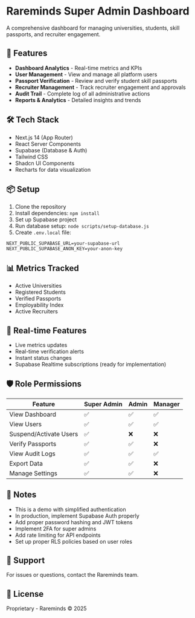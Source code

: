 # Rareminds Super Admin Dashboard

A comprehensive dashboard for managing universities, students, skill passports, and recruiter engagement.

## 🚀 Features

- **Dashboard Analytics** - Real-time metrics and KPIs
- **User Management** - View and manage all platform users
- **Passport Verification** - Review and verify student skill passports
- **Recruiter Management** - Track recruiter engagement and approvals
- **Audit Trail** - Complete log of all administrative actions
- **Reports & Analytics** - Detailed insights and trends

## 🛠️ Tech Stack

- Next.js 14 (App Router)
- React Server Components
- Supabase (Database & Auth)
- Tailwind CSS
- Shadcn UI Components
- Recharts for data visualization

## 📦 Setup

1. Clone the repository
2. Install dependencies: `npm install`
3. Set up Supabase project
4. Run database setup: `node scripts/setup-database.js`
5. Create `.env.local` file:

```env
NEXT_PUBLIC_SUPABASE_URL=your-supabase-url
NEXT_PUBLIC_SUPABASE_ANON_KEY=your-anon-key
```

## 📊 Metrics Tracked

- Active Universities
- Registered Students
- Verified Passports
- Employability Index
- Active Recruiters

## 🔄 Real-time Features

- Live metrics updates
- Real-time verification alerts
- Instant status changes
- Supabase Realtime subscriptions (ready for implementation)

## 🛡️ Role Permissions

| Feature | Super Admin | Admin | Manager |
|---------|-------------|-------|---------|
| View Dashboard | ✅ | ✅ | ✅ |
| View Users | ✅ | ✅ | ✅ |
| Suspend/Activate Users | ✅ | ❌ | ❌ |
| Verify Passports | ✅ | ✅ | ❌ |
| View Audit Logs | ✅ | ✅ | ✅ |
| Export Data | ✅ | ✅ | ❌ |
| Manage Settings | ✅ | ✅ | ❌ |

## 📝 Notes

- This is a demo with simplified authentication
- In production, implement Supabase Auth properly
- Add proper password hashing and JWT tokens
- Implement 2FA for super admins
- Add rate limiting for API endpoints
- Set up proper RLS policies based on user roles

## 🤝 Support

For issues or questions, contact the Rareminds team.

## 📄 License

Proprietary - Rareminds © 2025
